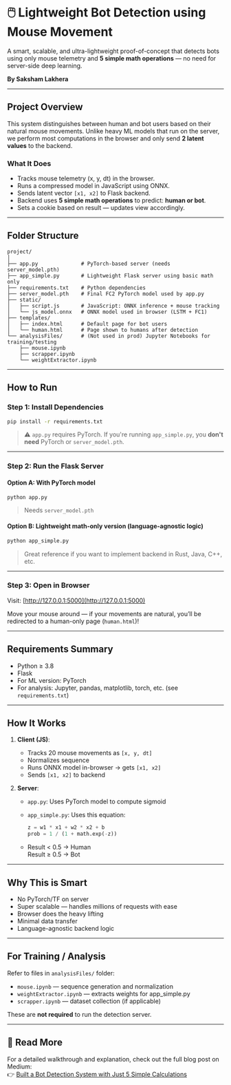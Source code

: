 # 🖱️ Lightweight Bot Detection using Mouse Movement

A smart, scalable, and ultra-lightweight proof-of-concept that detects bots using only mouse telemetry and **5 simple math operations** — no need for server-side deep learning.

**By Saksham Lakhera**

---

## Project Overview

This system distinguishes between human and bot users based on their natural mouse movements. Unlike heavy ML models that run on the server, we perform most computations in the browser and only send **2 latent values** to the backend.

### What It Does

- Tracks mouse telemetry (x, y, dt) in the browser.
- Runs a compressed model in JavaScript using ONNX.
- Sends latent vector `[x1, x2]` to Flask backend.
- Backend uses **5 simple math operations** to predict: **human or bot**.
- Sets a cookie based on result — updates view accordingly.

---

## Folder Structure

```
project/
│
├── app.py              # PyTorch-based server (needs server_model.pth)
├── app_simple.py       # Lightweight Flask server using basic math only
├── requirements.txt    # Python dependencies
├── server_model.pth    # Final FC2 PyTorch model used by app.py
├── static/
│   ├── script.js       # JavaScript: ONNX inference + mouse tracking
│   └── js_model.onnx   # ONNX model used in browser (LSTM + FC1)
├── templates/
│   ├── index.html      # Default page for bot users
│   └── human.html      # Page shown to humans after detection
└── analysisFiles/      # (Not used in prod) Jupyter Notebooks for training/testing
    ├── mouse.ipynb
    ├── scrapper.ipynb
    └── weightExtractor.ipynb
```

---

## How to Run

### Step 1: Install Dependencies

```bash
pip install -r requirements.txt
```

> ⚠️ `app.py` requires PyTorch. If you're running `app_simple.py`, you **don't need** PyTorch or `server_model.pth`.

---

### Step 2: Run the Flask Server

#### Option A: With PyTorch model

```bash
python app.py
```

> Needs `server_model.pth`

#### Option B: Lightweight math-only version (language-agnostic logic)

```bash
python app_simple.py
```

> Great reference if you want to implement backend in Rust, Java, C++, etc.

---

### Step 3: Open in Browser

Visit: [http://127.0.0.1:5000](http://127.0.0.1:5000)

Move your mouse around — if your movements are natural, you’ll be redirected to a human-only page (`human.html`)!

---

## Requirements Summary

- Python ≥ 3.8
- Flask
- For ML version: PyTorch
- For analysis: Jupyter, pandas, matplotlib, torch, etc. (see `requirements.txt`)

---

## How It Works

1. **Client (JS)**:
   - Tracks 20 mouse movements as `[x, y, dt]`
   - Normalizes sequence
   - Runs ONNX model in-browser → gets `[x1, x2]`
   - Sends `[x1, x2]` to backend

2. **Server**:
   - `app.py`: Uses PyTorch model to compute sigmoid
   - `app_simple.py`: Uses this equation:

     ```python
     z = w1 * x1 + w2 * x2 + b
     prob = 1 / (1 + math.exp(-z))
     ```

   - Result < 0.5 → Human  
     Result ≥ 0.5 → Bot

---

## Why This is Smart

- No PyTorch/TF on server
- Super scalable — handles millions of requests with ease
- Browser does the heavy lifting
- Minimal data transfer
- Language-agnostic backend logic

---

## For Training / Analysis

Refer to files in `analysisFiles/` folder:

- `mouse.ipynb` — sequence generation and normalization
- `weightExtractor.ipynb` — extracts weights for app_simple.py
- `scrapper.ipynb` — dataset collection (if applicable)

These are **not required** to run the detection server.

---
## 📖 Read More

For a detailed walkthrough and explanation, check out the full blog post on Medium:  
👉 [Built a Bot Detection System with Just 5 Simple Calculations](https://medium.com/@sakshamlakhera/built-a-bot-detection-system-with-just-5-simple-calculations-8409717da585)

